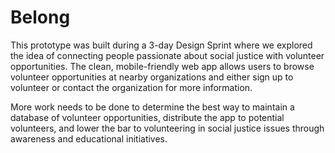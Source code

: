 # Belong
This prototype was built during a 3-day Design Sprint where we explored the idea of connecting people passionate about social justice with volunteer opportunities. The clean, mobile-friendly web app allows users to browse volunteer opportunities at nearby organizations and either sign up to volunteer or contact the organization for more information.

More work needs to be done to determine the best way to maintain a database of volunteer opportunities, distribute the app to potential volunteers, and lower the bar to volunteering in social justice issues through awareness and educational initiatives.
